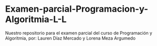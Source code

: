 # Examen-parcial-Programacion-y-Algoritmia-L-L
Nuestro repositorio para el examen parcial del curso de Programación y Algoritmia, por: Lauren Díaz Mercado y Lorena Meza Argumedo
